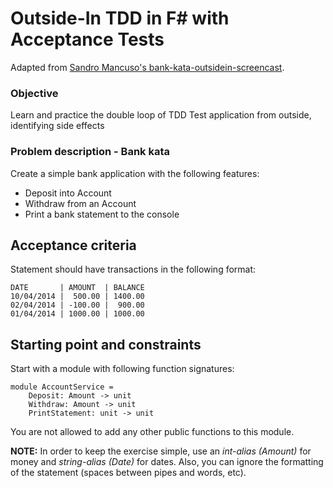 Outside-In TDD in F# with Acceptance Tests
==========================================

Adapted from [Sandro Mancuso's bank-kata-outsidein-screencast](https://github.com/sandromancuso/bank-kata-outsidein-screencast/blob/master/README.md).
 
### Objective

Learn and practice the double loop of TDD
Test application from outside, identifying side effects
 
### Problem description - Bank kata
 
Create a simple bank application with the following features:

- Deposit into Account
- Withdraw from an Account
- Print a bank statement to the console
 
## Acceptance criteria

Statement should have transactions in the following format:

```
DATE       | AMOUNT  | BALANCE
10/04/2014 |  500.00 | 1400.00
02/04/2014 | -100.00 |  900.00
01/04/2014 | 1000.00 | 1000.00
```

## Starting point and constraints

Start with a module with following function signatures:

```
module AccountService =
    Deposit: Amount -> unit
    Withdraw: Amount -> unit
    PrintStatement: unit -> unit
```

You are not allowed to add any other public functions to this module.

**NOTE:** In order to keep the exercise simple, use an _int-alias (Amount)_ for money and _string-alias (Date)_ for dates.
Also, you can ignore the formatting of the statement (spaces between pipes and words, etc).
